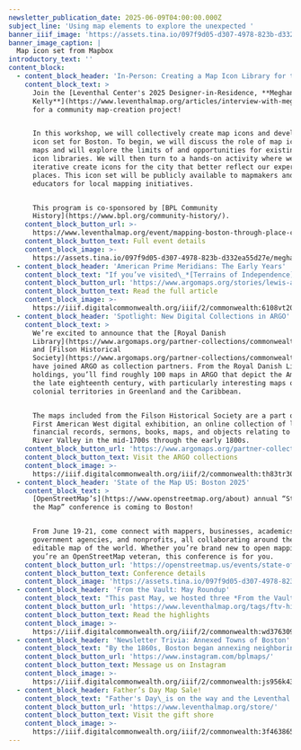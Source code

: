 ```yaml
---
newsletter_publication_date: 2025-06-09T04:00:00.000Z
subject_line: 'Using map elements to explore the unexpected '
banner_iiif_image: 'https://assets.tina.io/097f9d05-d307-4978-823b-d332ea55d27e/image (12).png'
banner_image_caption: |
  Map icon set from Mapbox
introductory_text: ''
content_block:
  - content_block_header: 'In-Person: Creating a Map Icon Library for the City · June 17, 2 pm ET'
    content_block_text: >
      Join the [Leventhal Center's 2025 Designer-in-Residence, **Meghan
      Kelly**](https://www.leventhalmap.org/articles/interview-with-meghan-kelly/),
      for a community map-creation project!


      In this workshop, we will collectively create map icons and develop an
      icon set for Boston. To begin, we will discuss the role of map icons in
      maps and will explore the limits of and opportunities for existing map
      icon libraries. We will then turn to a hands-on activity where we create
      iterative create icons for the city that better reflect our experiences of
      places. This icon set will be publicly available to mapmakers and
      educators for local mapping initiatives.


      This program is co-sponsored by [BPL Community
      History](https://www.bpl.org/community-history/).
    content_block_button_url: >-
      https://www.leventhalmap.org/event/mapping-boston-through-place-creating-a-map-icon-library-for-the-city/
    content_block_button_text: Full event details
    content_block_image: >-
      https://assets.tina.io/097f9d05-d307-4978-823b-d332ea55d27e/meghankelly_headshot-update.jpg.png
  - content_block_header: 'American Prime Meridians: The Early Years'
    content_block_text: "If you’ve visited\_*[Terrains of Independence](https://www.leventhalmap.org/digital-exhibitions/terrains-of-independence/)*, you might have noticed a curious detail across the maps on display: different maps use different reference points for measuring longitude. Because the prime meridian—or 0° line of longitude—can functionally be placed through any point on Earth, it was common practice in the late eighteenth century to use systems of longitude relative to important cities, such as London or Paris.\n\nIn this article, historian **James E. Lewis, Jr.** explores the early efforts to create an American prime meridian that ran through Washington, D.C—and how these efforts considered a matter of national pride, as much as cartographic accuracy.\n"
    content_block_button_url: 'https://www.argomaps.org/stories/lewis-american-prime-meridian-article/'
    content_block_button_text: Read the full article
    content_block_image: >-
      https://iiif.digitalcommonwealth.org/iiif/2/commonwealth:6108vt204/1755,132,3184,3879/1200,/0/default.jpg
  - content_block_header: 'Spotlight: New Digital Collections in ARGO'
    content_block_text: >
      We’re excited to announce that the [Royal Danish
      Library](https://www.argomaps.org/partner-collections/commonwealth:cz30xk43k/)
      and [Filson Historical
      Society](https://www.argomaps.org/partner-collections/commonwealth:qn59z056g/)
      have joined ARGO as collection partners. From the Royal Danish Library’s
      holdings, you’ll find roughly 100 maps in ARGO that depict the Americas in
      the late eighteenth century, with particularly interesting maps of Danish
      colonial territories in Greenland and the Caribbean.


      The maps included from the Filson Historical Society are a part of the
      First American West digital exhibition, an online collection of letters,
      financial records, sermons, books, maps, and objects relating to the Ohio
      River Valley in the mid-1700s through the early 1800s. 
    content_block_button_url: 'https://www.argomaps.org/partner-collections/'
    content_block_button_text: Visit the ARGO collections
    content_block_image: >-
      https://iiif.digitalcommonwealth.org/iiif/2/commonwealth:th83tr30h/84,99,2654,3437/1200,/0/default.jpg
  - content_block_header: 'State of the Map US: Boston 2025'
    content_block_text: >
      [OpenStreetMap’s](https://www.openstreetmap.org/about) annual “State of
      the Map” conference is coming to Boston!


      From June 19-21, come connect with mappers, businesses, academics,
      government agencies, and nonprofits, all collaborating around the free and
      editable map of the world. Whether you’re brand new to open mapping or
      you’re an OpenStreetMap veteran, this conference is for you.
    content_block_button_url: 'https://openstreetmap.us/events/state-of-the-map-us/2025/'
    content_block_button_text: Conference details
    content_block_image: 'https://assets.tina.io/097f9d05-d307-4978-823b-d332ea55d27e/SOTM 2025.png'
  - content_block_header: 'From the Vault: May Roundup'
    content_block_text: "This past May, we hosted three *From the Vault* events.\n\n*[A Legacy of Leadership and Resilience: AANHPI History Month](https://www.leventhalmap.org/articles/highlights-from-the-vault-a-legacy-of-leadership-and-resilience-aanhpi-history-month/)* examined the ways maps can support and inform Asian, Native Hawaiian, and Pacific Islander history across the globe and considered what it means for a map to be truly representative of a place and its people. In *[Changed/Forgotten: Places That No Longer Exist](https://www.leventhalmap.org/articles/highlights-from-the-vault-changedforgotten-places-that-no-longer-exist/)*, maps showed historic counterparts of modern day cities and the ancient ruins of a fallen society,\_ demonstrating just how much has changed or been forgotten and how much still remains in contemporary landscapes. *[The Bonner Map & Beyond](https://www.leventhalmap.org/articles/highlights-from-the-vault-bonner-map-beyond/)* explored the many states of Captain John Bonner’s famous map of Boston, its evolution over a half-century, and its enduring cartographic influence into the twentieth century.\n\nCheck out the maps from each of the events in the roundup articles linked below.\n"
    content_block_button_url: 'https://www.leventhalmap.org/tags/ftv-highlights/'
    content_block_button_text: Read the highlights
    content_block_image: >-
      https://iiif.digitalcommonwealth.org/iiif/2/commonwealth:wd3763094/239,383,1824,2557/1200,/0/default.jpg
  - content_block_header: 'Newsletter Trivia: Annexed Towns of Boston'
    content_block_text: "By the 1860s, Boston began annexing neighboring villages and towns to expand the city’s footprint. Which of these formerly independent towns was the last to be annexed by Boston?\n\n1. West Roxbury\n2. Hyde Park\n3. East Boston\n4. Brighton\n\nThe answer to last newsletter’s question about which North Shore Massachusetts town was the Bay Colony’s first and primary fishing port is Gloucester.\n\nCorrect answers will be included in a random draw—the winner will receive the next three\_[Map of the Month club](https://www.leventhalmap.org/donate/map-of-the-month/)\_postcards for free.\_***Congratulations to our last winner, Lena!***  In order to enter, make sure you follow us on [Bluesky](https://bsky.app/profile/bplmaps.bsky.social),\_[Instagram](https://www.instagram.com/bplmaps/)\_or\_[Facebook](https://www.facebook.com/bplmaps)\_and direct message or email us the answer to the following question. We’ll accept answers until **June 16 at 9 am ET**.\n"
    content_block_button_url: 'https://www.instagram.com/bplmaps/'
    content_block_button_text: Message us on Instagram
    content_block_image: >-
      https://iiif.digitalcommonwealth.org/iiif/2/commonwealth:js956k433/4584,246,4594,8553/,1200/0/default.jpg
  - content_block_header: Father’s Day Map Sale!
    content_block_text: "Father's Day\_is on the way and the Leventhal Center has just the right gift for Dad from our gift store!\_Until June 15, use the code **DADS-LOVE-MAPS** to get 25% off your order from the LMEC gift store. The deadline for guaranteed delivery by Father's Day has passed, but our free in-gallery pickup is still available!\n\nWhether you’re looking for an amusing old map of Boston, a beautiful view of Cape Cod, or a striking pre-Revolution map from our current exhibition, our high quality prints are the perfect way to celebrate the map lover in your life. Get Dad a gift he’ll cherish and help support LMEC along the way.\n"
    content_block_button_url: 'https://www.leventhalmap.org/store/'
    content_block_button_text: Visit the gift shore
    content_block_image: >-
      https://iiif.digitalcommonwealth.org/iiif/2/commonwealth:3f4638657/2055,179,1829,2683/,1200/0/default.jpg
---
```


